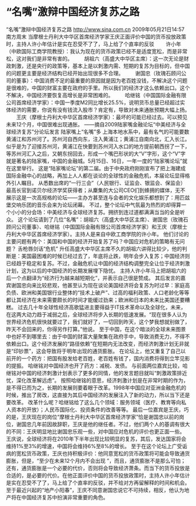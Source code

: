 # “名嘴”激辩中国经济复苏之路

“名嘴”激辩中国经济复苏之路
http://www.sina.com.cn  2009年05月21日14:57  南方周末
当摩根士丹利大中华区首席经济学家王庆正面评价中国的货币投放政策时，主持人许小年估计是实在忍受不了了，马上给了个直率的反驳
  　　许小年（中欧国际工商学院教授）：我认为现在的货币政策已经不是适度宽松，而是非常松，这对我们是非常有害的。
  　　胡祖六（高盛大中华区主席）：这一次无论是财政刺激，还是央行的政策等，基本上是以刺激内需、短期的复苏为目标的，但中国的问题更主要是经济结构已经开始出现很多不合理。
  　　谢国忠（玫瑰石顾问公司的董事）：中国消费不足的最重要的原因就是因为老百姓没钱，不解决这个问题是很难的，中国的财富主要在政府的手里。所以我们的经济才这么依赖出口。这个不解决，中国经济要恢复高增长是非常困难的。
  　　哈继铭（中国国际金融有限公司首席经济学家）：中国一季度M2同比增长25.5%，说明货币总量已经超过实体经济的需要，你说有没有钱流入股市？肯定有，导致对未来通胀预期大幅上扬。
  　　王庆（摩根士丹利大中华区首席经济学家）：最坏的可能已经过去。可以预见未来12个月，中国很难出现通胀。
——摘自2009陆家嘴金融论坛“中美经济与全球经济复苏”分论坛发言
陆家嘴上“名嘴”多
上海本地水系中，最有名气的可能要数黄浦江和苏州河了。苏州河自西向东，注入黄浦江；黄浦江自南向北，汇入长江。似乎是为了迎接苏州河，黄浦江在快要到苏州河入水口的地方提前朝西拐了一下，等苏州河汇入之后，又朝东拐回去，形成一个嘴巴形状的大“V”字形，这个“V”字就是著名的陆家嘴，中国的金融城。5月15日、16日，一年一度的“陆家嘴论坛”就在这里举行。
这是“陆家嘴论坛”的第二届。由于中央政府刚刚宣布了把上海建成国际金融中心的战略，再加上人人都在谈论的全球性的金融危机，本届论坛显得格外引人瞩目。
从悉数出席的“一行三会”（人民银行、证监会、银监会、保监会）最高长官到诺贝尔经济学奖获得者；从麇集的大公司CEO们到蜂拥的媒体，无不展示这是一次高规格的论坛——主办方甚至连与会者的文化娱乐都想到了：用匹兹堡交响乐团的音乐会来为论坛闭幕。
不过，整个论坛中气氛最为热烈的却得算一个小小的分会场：中美经济与全球经济复苏。拥挤到连过道都满满当当的全是听众。
这个论坛请到了几位“名嘴”：胡祖六（高盛大中华区主席）、谢国忠（玫瑰石顾问公司董事）、哈继铭（中国国际金融有限公司首席经济学家）和王庆（摩根士丹利大中华区首席经济学家）。主持人是来自中欧工商学院的许小年。
他们讨论的主要问题有两个：美国和中国的经济开始复苏了吗？中国应对危机的策略有无问题？
舌枪唇剑话“危机”
升任高盛大中华区主席不久的胡祖六讲得比较少，他的判断是：美国最困难的时候已经过去了，年底将止跌，明年会步入复苏；中国经济则已经趋于稳定和复苏。不过，金融危机让中国的经济结构调整完全让位于经济刺激计划，这为以后的中国经济的长期发展埋下隐忧。
主持人许小年马上把胡祖六的后一个点翻译为“经济行为越来越短期化”，并表示自己很是赞成。
其后发言的嘉宾谢国忠向来比较悲观，他甚至认为现在谈论美国经济将会复苏为时过早：家庭高负债、欧洲和美国银行业整体的“技术上破产”、过高的福利政策、人口老龄化等等都让其经济在未来需要颇长的时间才能缓过劲来；欧洲和日本的未来比美国还要糟糕。
过去几十年全球性经济高歌猛进主要得益于IT技术革命以及全球化，未来，在这两大动力趋于减弱之后，全球经济将步入长期的低速发展。“现在很多人认为世界经济危机很快就要过了，我们就好了，一切回到昨天，这个梦我想就别做了，昨天不会回来的，你得另作打算。”他说。
至于中国，在这个暗淡的全球未来图景中也好不到哪里去：由于中国的财富大量聚集在政府手中，导致消费无力，不得不依赖出口。这个经济发展的“路径依赖”在短期内无法改变，而经济刺激计划无非就是“印钞票”，这会导致将于明年出现的通货膨胀。
在论坛上，他又重复了自己以前开的一个药方：把国有股发给老百姓，老百姓有钱了，国内消费将得到立竿见影的提振。
哈继铭对中国经济也开了药方：减税、发债。
与前面两位嘉宾比较，哈继铭对中国的经济刺激计划表示了更多的同情，他的发言题目就叫“刺激政策排近忧，深化改革解远虑”。
按照哈继铭的意思，经济刺激计划是在非常时期的作为，是不得已而为之，长期的发展则要着眼于改革。1998年中国应对亚洲金融危机的时候，推出了房改，这直接为其后中国经济的发展注入了新的动力，所以当下还是要改革。
改革什么呢？哈继铭给了这么几个领域：服务领域（医疗、教育等向私人资本的开放）；人民币国际化、投资条件的改善等等。
最后一位嘉宾是王庆，巧的是，王庆现在的岗位“摩根士丹利大中华区首席经济学家”恰是谢国忠以前的岗位，谢国忠几年前因故辞职，王庆是他的继任者。不过，他们两个人的基调有很大的不同：王庆明显地比谢国忠乐观一些，对中国应对危机的评价也更正面一些。
王庆说，全球经济将在2010年下半年出现比较明显的复苏，其后，发达国家将会维持1%至3%的增速，中国将会维持6%至8%的增长。
至于在这个论坛上广受诟病的宽松货币政策，王庆也持积极评价：他同意宽松的货币政策将可能会导致通货膨胀，但是，“至少在未来12个月内不会出现 ”，而且，通货膨胀不是那么可怕；还有，通货膨胀是一个必要的代价，否则将会导致经济萧条。而当下的货币投放是合适的，是必要的代价。在他正面评价中国的货币投放政策时，主持人许小年估计是实在忍受不了了，马上给了个直率的反驳，并不给对方再留解释的时间和机会。
至于最近兴起的“地产小阳春”，王庆不同意谢国忠说它不可持续，相反，他认为地产将在中国经济复苏中扮演非常重要的角色。

